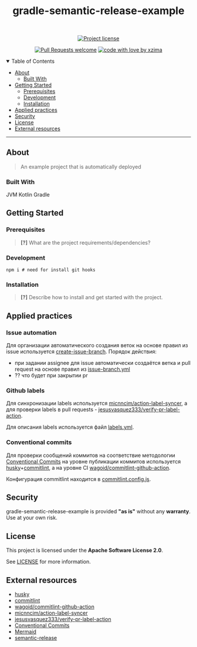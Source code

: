 <div style="text-align: center">
<h1>gradle-semantic-release-example</h1>
<br />

[![Project license](https://img.shields.io/github/license/xzima/gradle-semantic-release-example.svg?style=flat-square)](LICENSE)

[![Pull Requests welcome](https://img.shields.io/badge/PRs-welcome-ff69b4.svg?style=flat-square)](https://github.com/xzima/gradle-semantic-release-example/issues?q=is%3Aissue+is%3Aopen+label%3A%22help+wanted%22)
[![code with love by xzima](https://img.shields.io/badge/%3C%2F%3E%20with%20%E2%99%A5%20by-xzima-ff1414.svg?style=flat-square)](https://github.com/xzima)

</div>
<details open="open">
<summary>Table of Contents</summary>

- [About](#about)
  - [Built With](#built-with)
- [Getting Started](#getting-started)
  - [Prerequisites](#prerequisites)
  - [Development](#development)
  - [Installation](#installation)
- [Applied practices](#applied-practices)
- [Security](#security)
- [License](#license)
- [External resources](#external-resources)

</details>

---

## About

> An example project that is automatically deployed

### Built With

JVM Kotlin Gradle

## Getting Started

### Prerequisites

> **[?]**
> What are the project requirements/dependencies?

### Development

```shell
npm i # need for install git hooks
```

### Installation

> **[?]**
> Describe how to install and get started with the project.

## Applied practices

### Issue automation

Для организации автоматического создания веток на основе правил из issue используется [create-issue-branch].
Порядок действия:

- при задании assignee для issue автоматически создаётся ветка и pull request на основе правил
  из [issue-branch.yml](.github/issue-branch.yml)
- ?? что будет при закрытии pr

### Github labels

Для синхронизации labels используется [micnncim/action-label-syncer],
а для проверки labels в pull requests -
[jesusvasquez333/verify-pr-label-action].

Для описания labels используется файл [labels.yml](.github/labels.yml).

### Conventional commits

Для проверки сообщений коммитов на соответствие
методологии [Conventional Commits] на уровне публикации коммитов
используется [husky]+[commitlint], а на уровне
CI [wagoid/commitlint-github-action].

Конфигурация commitlint находится в [commitlint.config.js](configs/commitlint.config.js).

## Security

gradle-semantic-release-example is provided **"as is"** without any **warranty**. Use at your own risk.

## License

This project is licensed under the **Apache Software License 2.0**.

See [LICENSE](LICENSE) for more information.

## External resources

- [husky]
- [commitlint]
- [wagoid/commitlint-github-action]
- [micnncim/action-label-syncer]
- [jesusvasquez333/verify-pr-label-action]
- [Conventional Commits]
- [Mermaid](https://mermaid-js.github.io/mermaid/#/)
- [semantic-release](https://semantic-release.gitbook.io/semantic-release/)

[husky]:https://typicode.github.io/husky

[commitlint]:https://commitlint.js.org/

[wagoid/commitlint-github-action]:https://github.com/wagoid/commitlint-github-action

[micnncim/action-label-syncer]:https://github.com/micnncim/action-label-syncer

[jesusvasquez333/verify-pr-label-action]:https://github.com/jesusvasquez333/verify-pr-label-action

[Conventional Commits]:https://www.conventionalcommits.org/en/v1.0.0/

[create-issue-branch]:https://github.com/robvanderleek/create-issue-branch
